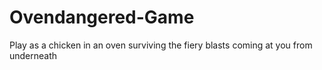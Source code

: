 # Ovendangered-Game
Play as a chicken in an oven surviving the fiery blasts coming at you from underneath
